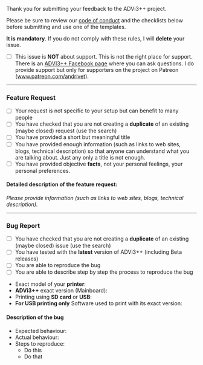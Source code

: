 Thank you for submitting your feedback to the ADVi3++ project.

Please be sure to review our [code of conduct](code_of_conduct.md) and the checklists below before submitting and use one of the templates. 

**It is mandatory**. If you do not comply with these rules, I will **delete** your issue.

- [ ] This issue is **NOT** about support. This is not the right place for support. There is an [ADVI3++ Facebook page](https://www.facebook.com/advi3pp/) where you can ask questions. I do provide support but only for supporters on the project on Patreon (www.patreon.com/andrivet).

------------------------------------------------------------
### Feature Request

- [ ] Your request is not specific to your setup but can benefit to many people
- [ ] You have checked that you are not creating a **duplicate** of an existing (maybe closed) request (use the search)
- [ ] You have provided a short but meaningful title
- [ ] You have provided enough information (such as links to web sites, blogs, technical description) so that anyone can understand what you are talking about. Just any only a title is not enough.
- [ ] You have provided objective **facts**, not your personal feelings, your personal preferences.

#### Detailed description of the feature request:

_Please provide information (such as links to web sites, blogs, technical description)._

------------------------------------------------------------
### Bug Report

- [ ] You have checked that you are not creating a **duplicate** of an existing (maybe closed) issue (use the search)
- [ ] You have tested with the **latest** version of ADVi3++ (including Beta releases)
- [ ] You are able to reproduce the bug
- [ ] You are able to describe step by step the process to reproduce the bug

* Exact model of your **printer**:
* **ADVi3++** exact version (Mainboard):
* Printing using **SD card** or **USB**:
* **For USB printing only** Software used to print with its exact version:

#### Description of the bug

* Expected behaviour:
* Actual behaviour:
* Steps to reproduce:
  - Do this
  - Do that
